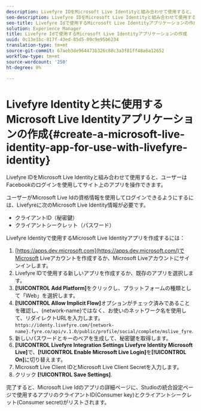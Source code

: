 ```yaml
---
description: Livefyre IDをMicrosoft Live Identityと組み合わせて使用すると、ユーザーはFacebookのログインを使用してサイト上のアプリを操作できます。
seo-description: Livefyre IDをMicrosoft Live Identityと組み合わせて使用すると、ユーザーはFacebookのログインを使用してサイト上のアプリを操作できます。
seo-title: Livefyre Idで使用するMicrosoft Live Identityアプリケーションの作成
solution: Experience Manager
title: Livefyre Idで使用するMicrosoft Live Identityアプリケーションの作成
uuid: 0c13e1bc-817f-43ed-85d5-09c9e95b6234
translation-type: tm+mt
source-git-commit: 67aeb3de964473b326c88c3a3f81ff48a6a12652
workflow-type: tm+mt
source-wordcount: '250'
ht-degree: 0%

---
```



# Livefyre Identityと共に使用するMicrosoft Live Identityアプリケーションの作成{#create-a-microsoft-live-identity-app-for-use-with-livefyre-identity}

Livefyre IDをMicrosoft Live Identityと組み合わせて使用すると、ユーザーはFacebookのログインを使用してサイト上のアプリを操作できます。

ユーザーがMicrosoft Live Idの資格情報を使用してログインできるようにするには、Livefyreに次のMicrosoft Live Identity情報が必要です。

* クライアントID（秘密鍵）
* クライアントシークレット（パスワード）

Livefyre Identityで使用するMicrosoft Live Identityアプリを作成するには：

1. [https://apps.dev.microsoft.com](https://apps.dev.microsoft.com/)でMicrosoft Liveアカウントを作成するか、Microsoft Liveアカウントにサインインします。
1. Livefyre IDで使用する新しいアプリを作成するか、既存のアプリを選択します。
1. **[!UICONTROL Add Platform]**&#x200B;をクリックし、プラットフォームの種類として「Web」を選択します。
1. **[!UICONTROL Allow Implicit Flow]**&#x200B;オプションがチェック済みであることを確認し、{network-name}ではなく、お使いのネットワーク名を使用して、リダイレクトURLを入力します。`https://identy.livefyre.com/{network-name}.fyre.co/api/v.1.0/public/profile/social/complete/mslive_fyre`.
1. 新しいパスワードとキーのペアを生成して、秘密鍵を取得します。
1. **[!UICONTROL Livefyre Integration Settings Livefyre Identity Microsoft Live]**&#x200B;で、**[!UICONTROL Enable Microsoft Live Login]**&#x200B;を&#x200B;**[!UICONTROL On]**&#x200B;に切り替えます。
1. Microsoft Live Client IDとMicrosoft Live Client Secretを入力します。
1. クリック **[!UICONTROL Save Settings]**.

完了すると、Microsoft Live Idのアプリの詳細ページに、Studioの統合設定ページで使用するアプリのクライアントID(Consumer key)とクライアントシークレット(Consumer secret)がリストされます。
